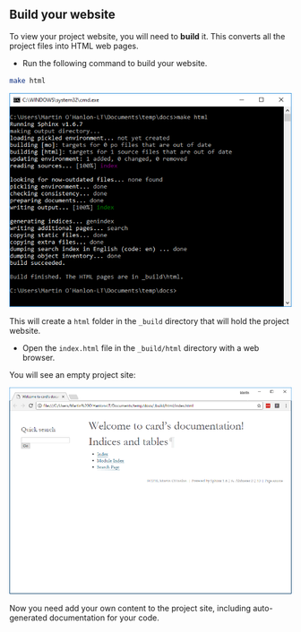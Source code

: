 ## Build your website

To view your project website, you will need to **build** it. This converts all the project files into HTML web pages.

+ Run the following command to build your website.

```bash
make html
```

![make html](images/build_make_html.PNG)

This will create a `html` folder in the `_build` directory that will hold the project website.

+ Open the `index.html` file in the `_build/html` directory with a web browser.

You will see an empty project site:

![empty project website ](images/empty_project_website.PNG)

Now you need add your own content to the project site, including auto-generated documentation for your code.
